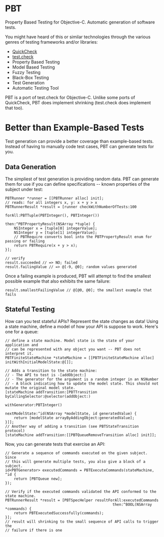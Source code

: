 PBT
===

Property Based Testing for Objective-C. Automatic generation of software tests.

You might have heard of this or similar technologies through the various genres
of testing frameworks and/or libraries:

 - [QuickCheck](http://www.haskell.org/haskellwiki/Introduction_to_QuickCheck1)
 - [test.check](https://github.com/clojure/test.check)
 - Property Based Testing
 - Model Based Testing
 - Fuzzy Testing
 - Black-Box Testing
 - Test Generation
 - Automatic Testing Tool

PBT is a port of test.check for Objective-C. Unlike some ports of QuickCheck,
PBT does implement shrinking (test.check does implement that too).

Better than Example-Based Tests
===============================

Test generation can provide a better coverage than example-based tests. Instead
of having to manually code test cases, PBT can generate tests for you.

Data Generation
---------------

The simpliest of test generation is providing random data.  PBT can generate
them for use if you can define specifications -- known properties of the
subject under test:

```objc
PBTRunner *runner = [[PBTRunner alloc] init];
// reads: for all integers x, y: x + y > x
PBTRunnerResult *result = [runner checkWithNumberOfTests:100
                                                    forAll:PBTTuple(PBTInteger(), PBTInteger())
                                                    then:^PBTPropertyResult(NSArray *tuple) {
    NSInteger x = [tuple[0] integerValue];
    NSInteger y = [tuple[1] integerValue];
    // PBTRequire converts bool into the PBTPropertyResult enum for passing or failing
    return PBTRequire(x + y > x);
}];

// verify
result.succeeded // => NO; failed
result.failingValue // => @[-9, @0]; random values generated
```

Once a failing example is produced, PBT will attempt to find the smallest
possible example that also exhibits the same failure:

```objc
result.smallestFailingValue // @[@0, @0]; the smallest example that fails
```

Stateful Testing
----------------

How can you test stateful APIs? Represent the state changes as data! Using a
state machine, define a model of how your API is suppose to work. Here's one
for a queue:

```objc
// define a state machine. Model state is the state of your application and
// can be represented with any object you want -- PBT does not interpret it.
PBTFiniteStateMachine *stateMachine = [[PBTFiniteStateMachine alloc] initWithInitialModelState:@[]];

// Adds a transition to the state machine:
// - The API to test is -[addObject:]
// - The generator for the argument is a random integer in an NSNumber
// - A block indicating how to update the model state. This should not mutate the original model state.
[stateMachine addTransition:[PBTTransition byCallingSelector:@selector(addObject:)
                                               withGenerator:PBTInteger()
                                              nextModelState:^id(NSArray *modelState, id generatedValue) {
    return [modelState arrayByAddingObject:generatedValue];
}]];
// Another way of adding a transition (see PBTStateTransition protocol)
[stateMachine addTransition:[[PBTQueueRemoveTransition alloc] init]];
```

Now, you can generate tests that exercise an API:

```objc
// Generate a sequence of commands executed on the given subject. Since
// this will generate multiple tests, you also give a block of a subject.
id<PBTGenerator> executedCommands = PBTExecuteCommands(stateMachine, ^id {
    return [PBTQueue new];
});

// Verify if the executed commands validated the API conformed to the state machine.
PBTRunnerResult *result = [PBTSpecHelper resultForAll:executedCommands
                                                 then:^BOOL(NSArray *commands) {
    return PBTExecutedSuccessfully(commands);
}];
// result will shrinking to the small sequence of API calls to trigger the
// failure if there is one
```


